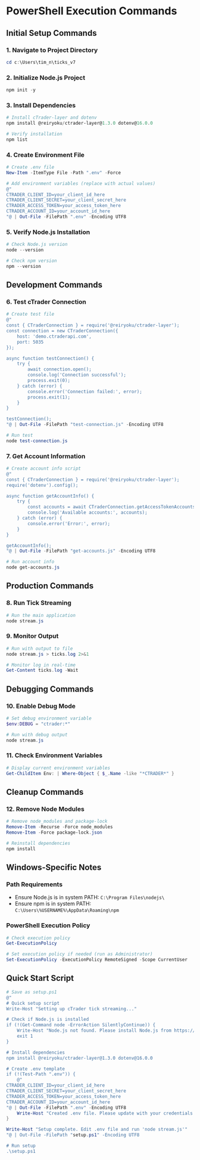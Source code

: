 # PowerShell Execution Commands

## Initial Setup Commands

### 1. Navigate to Project Directory
```powershell
cd c:\Users\tim_n\ticks_v7
```

### 2. Initialize Node.js Project
```powershell
npm init -y
```

### 3. Install Dependencies
```powershell
# Install cTrader-layer and dotenv
npm install @reiryoku/ctrader-layer@1.3.0 dotenv@16.0.0

# Verify installation
npm list
```

### 4. Create Environment File
```powershell
# Create .env file
New-Item -ItemType File -Path ".env" -Force

# Add environment variables (replace with actual values)
@"
CTRADER_CLIENT_ID=your_client_id_here
CTRADER_CLIENT_SECRET=your_client_secret_here
CTRADER_ACCESS_TOKEN=your_access_token_here
CTRADER_ACCOUNT_ID=your_account_id_here
"@ | Out-File -FilePath ".env" -Encoding UTF8
```

### 5. Verify Node.js Installation
```powershell
# Check Node.js version
node --version

# Check npm version
npm --version
```

## Development Commands

### 6. Test cTrader Connection
```powershell
# Create test file
@"
const { CTraderConnection } = require('@reiryoku/ctrader-layer');
const connection = new CTraderConnection({
    host: 'demo.ctraderapi.com',
    port: 5035
});

async function testConnection() {
    try {
        await connection.open();
        console.log('Connection successful');
        process.exit(0);
    } catch (error) {
        console.error('Connection failed:', error);
        process.exit(1);
    }
}

testConnection();
"@ | Out-File -FilePath "test-connection.js" -Encoding UTF8

# Run test
node test-connection.js
```

### 7. Get Account Information
```powershell
# Create account info script
@"
const { CTraderConnection } = require('@reiryoku/ctrader-layer');
require('dotenv').config();

async function getAccountInfo() {
    try {
        const accounts = await CTraderConnection.getAccessTokenAccounts(process.env.CTRADER_ACCESS_TOKEN);
        console.log('Available accounts:', accounts);
    } catch (error) {
        console.error('Error:', error);
    }
}

getAccountInfo();
"@ | Out-File -FilePath "get-accounts.js" -Encoding UTF8

# Run account info
node get-accounts.js
```

## Production Commands

### 8. Run Tick Streaming
```powershell
# Run the main application
node stream.js
```

### 9. Monitor Output
```powershell
# Run with output to file
node stream.js > ticks.log 2>&1

# Monitor log in real-time
Get-Content ticks.log -Wait
```

## Debugging Commands

### 10. Enable Debug Mode
```powershell
# Set debug environment variable
$env:DEBUG = "ctrader:*"

# Run with debug output
node stream.js
```

### 11. Check Environment Variables
```powershell
# Display current environment variables
Get-ChildItem Env: | Where-Object { $_.Name -like "*CTRADER*" }
```

## Cleanup Commands

### 12. Remove Node Modules
```powershell
# Remove node_modules and package-lock
Remove-Item -Recurse -Force node_modules
Remove-Item -Force package-lock.json

# Reinstall dependencies
npm install
```

## Windows-Specific Notes

### Path Requirements
- Ensure Node.js is in system PATH: `C:\Program Files\nodejs\`
- Ensure npm is in system PATH: `C:\Users\%USERNAME%\AppData\Roaming\npm`

### PowerShell Execution Policy
```powershell
# Check execution policy
Get-ExecutionPolicy

# Set execution policy if needed (run as Administrator)
Set-ExecutionPolicy -ExecutionPolicy RemoteSigned -Scope CurrentUser
```

## Quick Start Script
```powershell
# Save as setup.ps1
@"
# Quick setup script
Write-Host "Setting up cTrader tick streaming..."

# Check if Node.js is installed
if (!(Get-Command node -ErrorAction SilentlyContinue)) {
    Write-Host "Node.js not found. Please install Node.js from https://nodejs.org/"
    exit 1
}

# Install dependencies
npm install @reiryoku/ctrader-layer@1.3.0 dotenv@16.0.0

# Create .env template
if (!(Test-Path ".env")) {
    @"
CTRADER_CLIENT_ID=your_client_id_here
CTRADER_CLIENT_SECRET=your_client_secret_here
CTRADER_ACCESS_TOKEN=your_access_token_here
CTRADER_ACCOUNT_ID=your_account_id_here
"@ | Out-File -FilePath ".env" -Encoding UTF8
    Write-Host "Created .env file. Please update with your credentials."
}

Write-Host "Setup complete. Edit .env file and run 'node stream.js'"
"@ | Out-File -FilePath "setup.ps1" -Encoding UTF8

# Run setup
.\setup.ps1